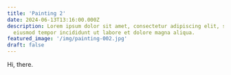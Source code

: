 ```yaml
---
title: 'Painting 2'
date: 2024-06-13T13:16:00.000Z
description: Lorem ipsum dolor sit amet, consectetur adipiscing elit, sed do
  eiusmod tempor incididunt ut labore et dolore magna aliqua.
featured_image: '/img/painting-002.jpg'
draft: false
---
```


Hi, there.